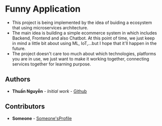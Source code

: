 # Funny Application

- This project is being implemented by the idea of buiding a ecosystem that using microservices architecture.
- The main idea is building a simple ecommerce system in which includes Backend, Frontend and also Chatbot.
  At this point of time, we just keep in mind a little bit about using ML, IoT,...but I hope that it'll happen in the future.
- The project doesn't care too much about which technologies, platforms you are in use, we just want to make it working together, connecting services together for learning purpose.

## Authors

- **Thuấn Nguyễn** - _Initial work_ - [Github](https://github.com/nguyennhatthuan)

## Contributors

- **Someone** - [Someone'sProfile](https://github.com)
